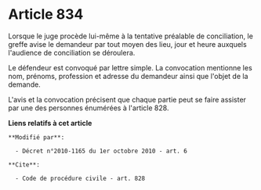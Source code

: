 # Article 834

Lorsque le juge procède lui-même à la tentative préalable de conciliation, le greffe avise le demandeur par tout moyen des
lieu, jour et heure auxquels l'audience de conciliation se déroulera. 

Le défendeur est convoqué par lettre simple. La convocation mentionne les nom, prénoms, profession et adresse du demandeur
ainsi que l'objet de la demande.

L'avis et la convocation précisent que chaque partie peut se faire assister par une des personnes énumérées à l'article 828.

**Liens relatifs à cet article**

	**Modifié par**:

	  - Décret n°2010-1165 du 1er octobre 2010 - art. 6

	**Cite**:

	  - Code de procédure civile - art. 828
